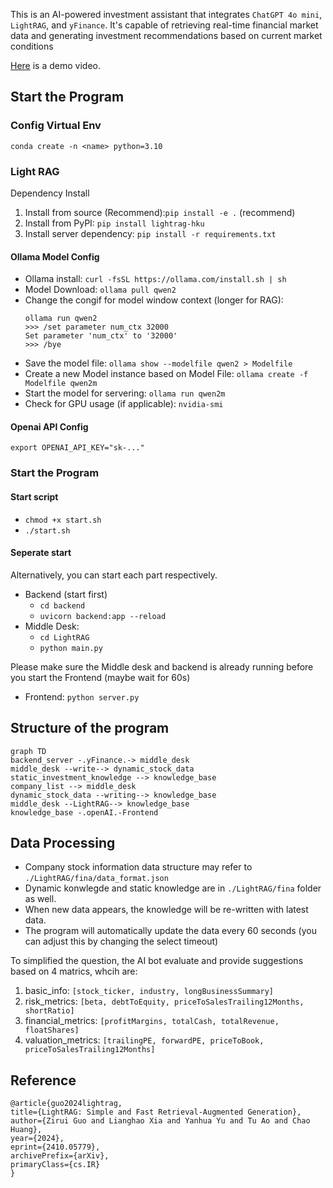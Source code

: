 This is an AI-powered investment assistant that integrates `ChatGPT 4o mini`, `LightRAG`, and `yFinance`. It's capable of retrieving real-time financial market data and generating investment recommendations based on current market conditions

[Here] is a demo video.

## Start the Program
### Config Virtual Env
`conda create -n <name> python=3.10`

### Light RAG
Dependency Install
1. Install from source (Recommend):`pip install -e .` (recommend)
2. Install from PyPI: `pip install lightrag-hku`
3. Install server dependency: `pip install -r requirements.txt`
#### Ollama Model Config
- Ollama install: `curl -fsSL https://ollama.com/install.sh | sh`
- Model Download: `ollama pull qwen2`
- Change the congif for model window context (longer for RAG): 
    ```
    ollama run qwen2
    >>> /set parameter num_ctx 32000
    Set parameter 'num_ctx' to '32000'
    >>> /bye
    ```
- Save the model file: `ollama show --modelfile qwen2 > Modelfile`
- Create a new Model instance based on Model File: `ollama create -f Modelfile qwen2m`
- Start the model for servering: `ollama run qwen2m`
- Check for GPU usage (if applicable): `nvidia-smi`

#### Openai API Config
`export OPENAI_API_KEY="sk-..."`

### Start the Program
#### Start script
- `chmod +x start.sh`
- `./start.sh`
#### Seperate start
Alternatively, you can start each part respectively.
- Backend (start first)
    - `cd backend`
    - `uvicorn backend:app --reload`
- Middle Desk:
  - `cd LightRAG` 
  - `python main.py`

Please make sure the Middle desk and backend is already running before you start the Frontend (maybe wait for 60s)
- Frontend: `python server.py`

## Structure of the program

```mermaid
graph TD
backend_server -.yFinance.-> middle_desk
middle_desk --write--> dynamic_stock_data
static_investment_knowledge --> knowledge_base
company_list --> middle_desk
dynamic_stock_data --writing--> knowledge_base
middle_desk --LightRAG--> knowledge_base
knowledge_base -.openAI.-Frontend
```

## Data Processing
- Company stock information data structure may refer to `./LightRAG/fina/data_format.json`
- Dynamic konwlegde and static knowledge are in `./LightRAG/fina` folder as well.
- When new data appears, the knowledge will be re-written with latest data.
- The program will automatically update the data every 60 seconds (you can adjust this by changing the select timeout)

To simplified the question, the AI bot evaluate and provide suggestions based on 4 matrics, whcih are:
1. basic_info: `[stock_ticker, industry, longBusinessSummary]`
2. risk_metrics: `[beta, debtToEquity, priceToSalesTrailing12Months, shortRatio]`
3. financial_metrics: `[profitMargins, totalCash, totalRevenue, floatShares]`
4. valuation_metrics: `[trailingPE, forwardPE, priceToBook, priceToSalesTrailing12Months]`

## Reference
```
@article{guo2024lightrag,
title={LightRAG: Simple and Fast Retrieval-Augmented Generation},
author={Zirui Guo and Lianghao Xia and Yanhua Yu and Tu Ao and Chao Huang},
year={2024},
eprint={2410.05779},
archivePrefix={arXiv},
primaryClass={cs.IR}
}
```

[Here]:https://youtu.be/qfzbPpv8Oyo
